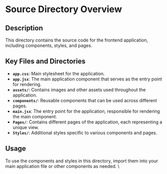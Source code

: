 # Source Directory Overview

## Description
This directory contains the source code for the frontend application, including components, styles, and pages.

## Key Files and Directories
- **`app.css`**: Main stylesheet for the application.
- **`app.jsx`**: The main application component that serves as the entry point for rendering.
- **`assets/`**: Contains images and other assets used throughout the application.
- **`components/`**: Reusable components that can be used across different pages.
- **`main.jsx`**: The entry point for the application, responsible for rendering the main component.
- **`Pages/`**: Contains different pages of the application, each representing a unique view.
- **`Styles/`**: Additional styles specific to various components and pages.

## Usage
To use the components and styles in this directory, import them into your main application file or other components as needed.
\

